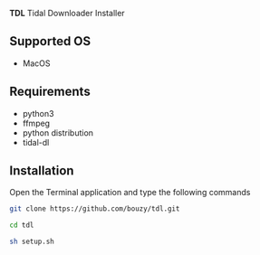 **TDL** Tidal Downloader Installer

## Supported OS
- MacOS

## Requirements
- python3
- ffmpeg
- python distribution
- tidal-dl

## Installation
Open the Terminal application and type the following commands


```bash
git clone https://github.com/bouzy/tdl.git
```

```bash
cd tdl
```

```bash
sh setup.sh
```